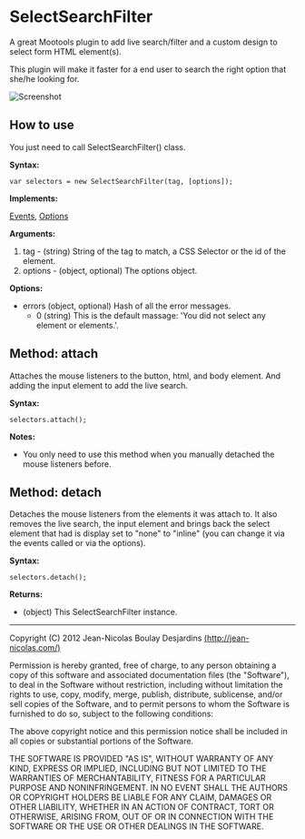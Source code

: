 SelectSearchFilter
===========

A great Mootools plugin to add live search/filter and a custom design to select form HTML element(s).

This plugin will make it faster for a end user to search the right option that she/he looking for.

![Screenshot](https://raw.github.com/jnbdz/SelectSearchFilter/master/SelectSearchFilter.png)

How to use
----------

You just need to call SelectSearchFilter() class.

**Syntax:**

```var selectors = new SelectSearchFilter(tag, [options]);```

**Implements:**

[Events](http://mootools.net/docs/core/Class/Class.Extras#Events), [Options](http://mootools.net/docs/core/Class/Class.Extras#Options)
    
**Arguments:**

1. tag - (string) String of the tag to match, a CSS Selector or the id of the element.
2. options - (object, optional) The options object.

**Options:**

* errors (object, optional) Hash of all the error messages.
    * 0 (string) This is the default massage: 'You did not select any element or elements.'.

Method: attach
----------

Attaches the mouse listeners to the button, html, and body element. And adding the input element to add the live search.

**Syntax:**

```selectors.attach();```

**Notes:**

- You only need to use this method when you manually detached the mouse listeners before.

Method: detach
----------

Detaches the mouse listeners from the elements it was attach to. It also removes the live search, the input element and brings back the select element that had is display set to "none" to "inline" (you can change it via the events called or via the options).

**Syntax:**

```selectors.detach();```

**Returns:**

- (object) This SelectSearchFilter instance.


-------


Copyright (C) 2012 Jean-Nicolas Boulay Desjardins [(http://jean-nicolas.com/)](http://jean-nicolas.com/)

Permission is hereby granted, free of charge, to any person obtaining a copy of this software and associated documentation files (the "Software"), to deal in the Software without restriction, including without limitation the rights to use, copy, modify, merge, publish, distribute, sublicense, and/or sell copies of the Software, and to permit persons to whom the Software is furnished to do so, subject to the following conditions:

The above copyright notice and this permission notice shall be included in all copies or substantial portions of the Software.

THE SOFTWARE IS PROVIDED "AS IS", WITHOUT WARRANTY OF ANY KIND, EXPRESS OR IMPLIED, INCLUDING BUT NOT LIMITED TO THE WARRANTIES OF MERCHANTABILITY, FITNESS FOR A PARTICULAR PURPOSE AND NONINFRINGEMENT. IN NO EVENT SHALL THE AUTHORS OR COPYRIGHT HOLDERS BE LIABLE FOR ANY CLAIM, DAMAGES OR OTHER LIABILITY, WHETHER IN AN ACTION OF CONTRACT, TORT OR OTHERWISE, ARISING FROM, OUT OF OR IN CONNECTION WITH THE SOFTWARE OR THE USE OR OTHER DEALINGS IN THE SOFTWARE.